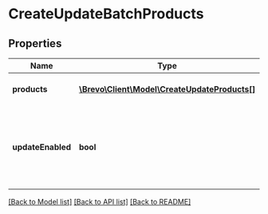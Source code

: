 # CreateUpdateBatchProducts

## Properties
Name | Type | Description | Notes
------------ | ------------- | ------------- | -------------
**products** | [**\Brevo\Client\Model\CreateUpdateProducts[]**](CreateUpdateProducts.md) | array of products objects | 
**updateEnabled** | **bool** | Facilitate to update the existing categories in the same request (updateEnabled &#x3D; true) | [optional] 

[[Back to Model list]](../../README.md#documentation-for-models) [[Back to API list]](../../README.md#documentation-for-api-endpoints) [[Back to README]](../../README.md)


